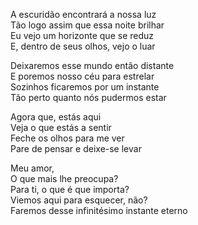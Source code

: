 <!-- pt :: Meu Amor :: 2025-01-07 01:55:04 -->

A escuridão encontrará a nossa luz  
Tão logo assim que essa noite brilhar  
Eu vejo um horizonte que se reduz  
E, dentro de seus olhos, vejo o luar  

Deixaremos esse mundo então distante  
E poremos nosso céu para estrelar  
Sozinhos ficaremos por um instante  
Tão perto quanto nós pudermos estar  

Agora que, estás aqui  
Veja o que estás a sentir  
Feche os olhos para me ver  
Pare de pensar e deixe-se levar  

Meu amor,  
O que mais lhe preocupa?  
Para ti, o que é que importa?  
Viemos aqui para esquecer, não?  
Faremos desse infinitésimo instante eterno  
